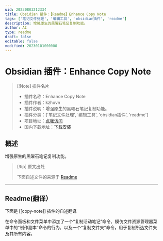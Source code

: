 ```yaml
---
uid: 20230803212334
title: Obsidian 插件：【Readme】Enhance Copy Note
tags: ['笔记文件处理', '编辑工具', 'obsidian插件', 'readme']
description: 增强原生的黑曜石笔记复制功能。
author: AI
type: readme
draft: false
editable: false
modified: 20230101000000
---
```


# Obsidian 插件：Enhance Copy Note

> [!Note] 插件名片
> - 插件名称：Enhance Copy Note
> - 插件作者：kzhovn
> - 插件说明：增强原生的黑曜石笔记复制功能。
> - 插件分类：['笔记文件处理', '编辑工具', 'obsidian插件', 'readme']
> - 项目地址：[点我访问](https://github.com/kzhovn/copy-command-obsidian)
> - 国内下载地址：[下载安装](https://pkmer.cn/products/plugin/pluginMarket/?copy-note)

## 概述

增强原生的黑曜石笔记复制功能。



> [!tip] 原文出处
> 
>下面自述文件的来源于 [Readme](https://ghproxy.net/https://raw.githubusercontent.com/kzhovn/copy-command-obsidian/master/README.md)
> 

---

## Readme(翻译）

下面是 [[copy-note]] 插件的自述翻译



在命令面板和文件菜单中添加了一个“复制活动笔记”命令，模仿文件资源管理器菜单中的“制作副本”命令的行为，以及一个“复制文件夹”命令，用于复制所选文件夹及其所有内容。


